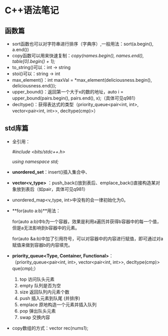 # C++语法笔记

## 函数篇

- sort函数也可以对字符串进行排序（字典序）,一般用法：sort(a.begin(), a.end())
- copy函数可以用来快速复制：*copy(names.begin(), names.end(), table[0].begin() + 1);*
- to_string()可以：int -> string
- stoi()可以：string -> int
- max_element()：int maxVal = *max_element(deliciousness.begin(), deliciousness.end());
- upper_bound()：返回第一个大于x的数的地址，auto i = upper_bound(pairs.begin(), pairs.end(), x);（具体可见q981）
- decltype()：获得表达式的类型（priority_queue<pair<int, int>, vector<pair<int, int>>, decltype(cmp)>）





## std库篇

- 全引用：

  *\#include <bits/stdc++.h>*

  *using namespace std;*

- **unordered_set**：insert()插入集合中、

- **vector<v_type>** ：push_back()放到表后、emplace_back()直接构造某对象放到表后（如pair，具体可见q981）

- unordered_map<v_type, int>中没有的会一律初始化为0。

- **for(auto a:b)**用法：

  for(auto a:b)中b为一个容器，效果是利用a遍历并获得b容器中的每一个值，但是a无法影响到b容器中的元素。

  for(auto &a:b)中加了引用符号，可以对容器中的内容进行赋值，即可通过对a赋值来做到容器b的内容填充。

- **priority_queue<Type, Container, Functional>**：（priority_queue<pair<int, int>, vector<pair<int, int>>, decltype(cmp)> que(cmp);）

  1. top 访问队头元素
  2. empty 队列是否为空
  3. size 返回队列内元素个数
  4. push 插入元素到队尾 (并排序)
  5. emplace 原地构造一个元素并插入队列
  6. pop 弹出队头元素
  7. swap 交换内容

- copy数组的方式：vector<int> rec(nums1);

